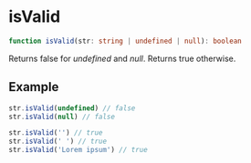 # isValid

```ts
function isValid(str: string | undefined | null): boolean
```

Returns false for *undefined* and *null*. Returns true otherwise.

## Example

```ts
str.isValid(undefined) // false
str.isValid(null) // false
```

```ts
str.isValid('') // true
str.isValid(' ') // true
str.isValid('Lorem ipsum') // true
```
